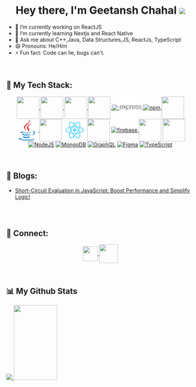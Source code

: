 <div align="center">
  
 

<h1>Hey there, I'm Geetansh Chahal <img src="https://emojis.slackmojis.com/emojis/images/1531849430/4246/blob-sunglasses.gif?1531849430" width="40"/></h1>

</div>


- 🔭 I’m currently working on ReactJS
- 🌱 I’m currently learning Nextjs and React Native
- 💬 Ask me about C++,Java, Data Structures,JS, ReactJs, TypeScript
- 😄 Pronouns: He/Him
- ⚡ Fun fact: Code can lie, bugs can't.


<br/>



## 🚀 My Tech Stack:
<p align ="center"> 
    <a href="https://developer.mozilla.org/en-US/docs/Web/HTML" target="_blank"> <img align="center"src="https://img.icons8.com/color/48/000000/html-5.png" height="60" width="60"/> </a> 
    <a href="https://developer.mozilla.org/en-US/docs/Web/CSS" target="_blank"> <img align="center" src="https://img.icons8.com/color/48/000000/css3.png" height="60" width="60"/> </a> 
    <a href="https://getbootstrap.com" target="_blank"> <img align="center" src="https://img.icons8.com/color/48/000000/bootstrap.png" height="60" width="60"/> </a> 
    <a href="https://www.javascript.com/" target="_blank"> <img align="center" src="https://img.icons8.com/color/48/000000/javascript--v1.png" height="60" width="60"/> </a>
    <a href="https://nodejs.org" target="_blank"> <img align="center" src="https://img.icons8.com/color/48/000000/nodejs.png" width="60"/> </a>
    <a href="https://expressjs.com" target="_blank"> <img align="center" src="https://raw.githubusercontent.com/devicons/devicon/master/icons/express/express-original-wordmark.svg" alt="express" width="60" height="60"/> </a>
    <a href="https://www.npmjs.com/" target="_blank"> <img align="center" src="https://icongr.am/devicon/npm-original-wordmark.svg?size=128&color=ffffff" alt="npm" width="60" height="60"/> </a>
    <a href="https://www.geeksforgeeks.org/c-plus-plus/" target="_blank"><img align="center" src="https://img.icons8.com/color/48/000000/c-plus-plus-logo.png" height="60" width="60"/> </a>    
  <a href="https://www.java.com" target="_blank"><img align="center" src="https://raw.githubusercontent.com/devicons/devicon/master/icons/java/java-original.svg" height="60" width="60"/> </a>
    <a href="https://github.com/" target="_blank"><img align="center" src="https://img.icons8.com/color/48/000000/github--v3.png" height="60" width="60"/></a>
    <a href="https://reactjs.org/" target="_blank"> <img align="center"src="https://raw.githubusercontent.com/github/explore/80688e429a7d4ef2fca1e82350fe8e3517d3494d/topics/react/react.png" height="60" width="60"/></a> 
    <a href="https://code.visualstudio.com/" target="_blank"><img align="center" src="https://img.icons8.com/color/48/000000/visual-studio-code-2019.png" height="60" width="60"/></a> 
    <a href="https://firebase.google.com/" target="_blank"> <img align="center" src="https://www.vectorlogo.zone/logos/firebase/firebase-icon.svg" alt="firebase" width="60" height="50"/> </a> 
  <a href="https://www.mysql.com/" target="_blank"> <img align="center"src="https://img.icons8.com/color/48/000000/mysql.png" height="60" width="60"/></a> 
  <a href="https://www.linux.org/" target="_blank"> <img align="center"src="https://img.icons8.com/color/48/000000/linux.png" height="60" width="60"/></a> 
  <a href="https://nodejs.org/en/" target="_blank" rel="noreferrer"><img src="https://raw.githubusercontent.com/danielcranney/readme-generator/main/public/icons/skills/nodejs-colored.svg" height="60" width="60" alt="NodeJS" /></a>
<a href="https://www.mongodb.com/" target="_blank" rel="noreferrer"><img src="https://raw.githubusercontent.com/danielcranney/readme-generator/main/public/icons/skills/mongodb-colored.svg"  height="60" width="60" alt="MongoDB" /></a>
<a href="https://graphql.org/" target="_blank" rel="noreferrer"><img src="https://raw.githubusercontent.com/danielcranney/readme-generator/main/public/icons/skills/graphql-colored.svg"  height="60" width="60" alt="GraphQL" /></a>
<a href="https://www.figma.com/" target="_blank" rel="noreferrer"><img src="https://raw.githubusercontent.com/danielcranney/readme-generator/main/public/icons/skills/figma-colored.svg"  height="60" width="60" alt="Figma" /></a>
<a href="https://www.typescriptlang.org/" target="_blank" rel="noreferrer"><img src="https://raw.githubusercontent.com/danielcranney/readme-generator/main/public/icons/skills/typescript-colored.svg"  height="60" width="60" alt="TypeScript" /></a>

  
<br/>
<br/>
<br/>
</p>


## 📝 Blogs:
- [Short-Circuit Evaluation in JavaScript: Boost Performance and Simplify Logic!](https://dev.to/geetanshchahal/short-circuit-evaluation-in-javascript-boost-performance-and-simplify-logic-4m79)

<br />
<br />

## 🔗 Connect:
<p align ="center">
<a href="https://www.linkedin.com/in/geetansh-chahal-b7473b1b4/"><img align="center" src="https://raw.githubusercontent.com/rahuldkjain/github-profile-readme-generator/master/src/images/icons/Social/linked-in-alt.svg" height="40" width="40" /> 
<a href = "mailto:geetanshchahal949@gmail.com"><img align="center" src="https://img.icons8.com/color/50/000000/gmail-new.png" height="50" width="50" /><a>
</p>
<br>
    

##  📊 My Github Stats
<a href="https://github.com/GeetanshChahal">
<img width="48%"  src="https://github-readme-stats.vercel.app/api?username=GeetanshChahal&show_icons=true&theme=radical" />
<img   width="48%" height ="200px" left ="600px" src="https://github-readme-stats.vercel.app/api/top-langs/?username=GeetanshChahal&layout=compact&theme=radical&hide_border=true&hide_title=true" />

  <br>
  <br>

</div>
